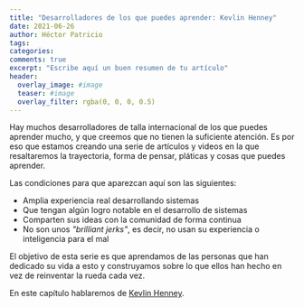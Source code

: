 ```yaml
---
title: "Desarrolladores de los que puedes aprender: Kevlin Henney"
date: 2021-06-26
author: Héctor Patricio
tags:
categories: 
comments: true
excerpt: "Escribe aquí un buen resumen de tu artículo"
header:
  overlay_image: #image
  teaser: #image
  overlay_filter: rgba(0, 0, 0, 0.5)
---
```


Hay muchos desarrolladores de talla internacional de los que puedes aprender mucho, y que creemos que no tienen la suficiente atención. Es por eso que estamos creando una serie de artículos y videos en la que resaltaremos la trayectoria, forma de pensar, pláticas y cosas que puedes aprender.

Las condiciones para que aparezcan aquí son las siguientes:

- Amplia experiencia real desarrollando sistemas
- Que tengan algún logro notable en el desarrollo de sistemas
- Comparten sus ideas con la comunidad de forma continua
- No son unos _"brilliant jerks"_, es decir, no usan su experiencia o inteligencia para el mal

El objetivo de esta serie es que aprendamos de las personas que han dedicado su vida a esto y construyamos sobre lo que ellos han hecho en vez de reinventar la rueda cada vez.

En este capítulo hablaremos de [Kevlin Henney]().